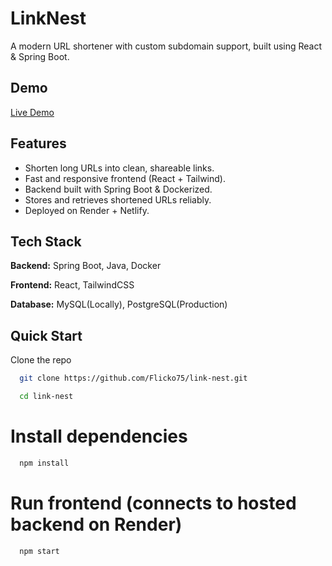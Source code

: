 
# LinkNest

A modern URL shortener with custom subdomain support, built using React & Spring Boot.


## Demo

[Live Demo](soft-rolypoly-af1af8.netlify.app/)


## Features

- Shorten long URLs into clean, shareable links.
- Fast and responsive frontend (React + Tailwind).
- Backend built with Spring Boot & Dockerized.
- Stores and retrieves shortened URLs reliably.
- Deployed on Render + Netlify.


## Tech Stack

**Backend:**  Spring Boot, Java, Docker

**Frontend:** React, TailwindCSS

**Database:** MySQL(Locally), PostgreSQL(Production)


## Quick Start

Clone the repo

```bash
  git clone https://github.com/Flicko75/link-nest.git
```
```bash
  cd link-nest
```

# Install dependencies

```bash
  npm install
```

# Run frontend (connects to hosted backend on Render)

```bash
  npm start
```

